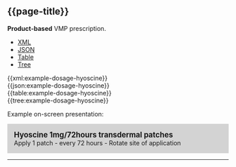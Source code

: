 
## {{page-title}}

<div class="nhsd-a-box nhsd-a-box--bg-light-blue nhsd-!t-margin-bottom-6 nhsd-t-body">
    <strong>Product-based</strong> VMP prescription.
</div>

<!--// start of code snippet -->
<div>
    <ul class="nav nav-tabs" role="tablist">
      <li role="presentation" class="active">
        <a href="#xml-34" aria-controls="xml" role="tab" data-toggle="tab">XML</a>
      </li>
      <li role="presentation">
        <a href="#json-34" aria-controls="json" role="tab" data-toggle="tab">JSON</a>
      </li>
        <li role="presentation">
        <a href="#table-34" aria-controls="table" role="tab" data-toggle="tab">Table</a>
      </li>
      <li role="presentation">
        <a href="#tree-34" aria-controls="tree" role="tab" data-toggle="tab">Tree</a>
      </li>
  </ul>

  <!-- Tab panes -->
  <div class="tab-content snippet">
    <div role="tabpanel" class="tab-pane active" id="xml-34">
      {{xml:example-dosage-hyoscine}}
    </div>
    <div role="tabpanel" class="tab-pane" id="json-34">
      {{json:example-dosage-hyoscine}}
    </div>
    <div role="tabpanel" class="tab-pane" id="table-34">
      {{table:example-dosage-hyoscine}}
    </div>
    <div role="tabpanel" class="tab-pane" id="tree-34">
      {{tree:example-dosage-hyoscine}}
    </div>
  </div>
</div>
<!--// end of code snippet -->

Example on-screen presentation:

<div style="background-color:lightgrey;padding:15px;">
<div style="font-size:larger;font-weight:bold;">Hyoscine 1mg/72hours transdermal patches</div>
Apply 1 patch - every 72 hours - Rotate site of application
</div>

---